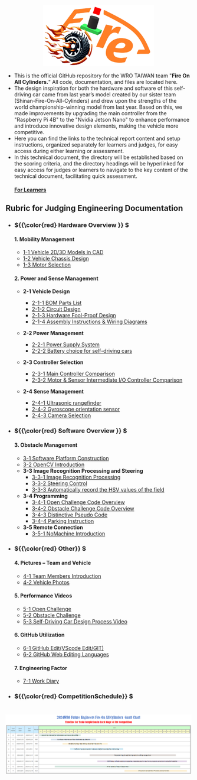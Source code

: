 <div align="center"><img src="./other/img/logo.png" width="300" alt=" logo"></div> 

- This is the official GitHub repository for the WRO TAIWAN team "__Fire On All Cylinders.__" All code, documentation, and files are located here.
- The design inspiration for both the hardware and software of this self-driving car came from last year’s model created by our sister team (Shinan-Fire-On-All-Cylinders) and drew upon the strengths of the world championship-winning model from last year. Based on this, we made improvements by upgrading the main controller from the "Raspberry Pi 4B" to the "Nvidia Jetson Nano" to enhance performance and introduce innovative design elements, making the vehicle more competitive.
- Here you can find the links to the technical report content and setup instructions, organized separately for learners and judges, for easy access during either learning or assessment. 
- In this technical document, the directory will be established based on the scoring criteria, and the directory headings will be hyperlinked for easy access for judges or learners to navigate to the key content of the technical document, facilitating quick assessment.  
    #### [For Learners](learners_contents.md)
## Rubric for Judging Engineering Documentation 
- ###  ${{\color{red} Hardware Overview }} $ 
  #### 1. Mobility Management
    * [1-1 Vehicle 2D/3D Models in CAD ](models/Vehicle_2D_3D/README.md)
    * [1-2 Vehicle Chassis Design ](schemes/Vehicle_Chassis_Design/README.md)
    * [1-3 Motor Selection ](schemes/Motor/README.md)

    
  #### 2. Power and Sense Management
    - __2-1 Vehicle Design__
      - [2-1-1 BOM Parts List ](schemes/Parts_List/README.md)
      - [2-1-2 Circuit Design ](models/Circuit_Design/README.md)
      - [2-1-3 Hardware Fool-Proof Design ](schemes/Fool-Proof-Design/README.md) 
      - [2-1-4 Assembly Instructions & Wiring Diagrams ](schemes/Assembly_Instructions/README.md)    
      
    - __2-2 Power Management__
      - [2-2-1 Power Supply System ](schemes/Power_Supply_System/README.md) 
      - [2-2-2 Battery choice for self-driving cars ](schemes/Battery/README.md)  
   
    - __2-3 Controller Selection__
      - [2-3-1 Main Controller Comparison ](schemes/Main_Controller_Choosing/README.md)
      - [2-3-2 Motor & Sensor Intermediate I/O Controller Comparison ](schemes/Motor_Sensor_Controller_Choosing/README.md)
    - __2-4 Sense Management__
      - [2-4-1 Ultrasonic rangefinder ](schemes/HC-SR04/README.md)
      - [2-4-2 Gyroscope orientation sensor ](schemes/BNO055/README.md)
      - [2-4-3 Camera Selection ](schemes/Camera/README.md)
  
- ### ${{\color{red} Software Overview }} $ 
  #### 3. Obstacle Management
    - [3-1 Software Platform Construction ](src/System_Platform_Software/README.md)
    - [3-2 OpenCV Introduction ](src/OpenCV/README.md)
    - __3-3 Image Recognition Processing and Steering__
      - [3-3-1 Image Recognition Processing ](src/Image_Recognition_Processing/README.md)  
      - [3-3-2 Steering Control ](src/Steering_Control/README.md) 
      - [3-3-3 Automatically record the HSV values of the field ](src/Automatically_record_HSV/README.md)
    - __3-4 Programming__
      - [3-4-1 Open Challenge Code Overview ](src/Programming/Open_Challenge/README.md)
      - [3-4-2 Obstacle Challenge Code Overview ](src/Programming/Obstacle_Challenge/README.md)
      - [3-4-3 Distinctive Pseudo Code ](src/Distinctive_Pseudo_Code/README.md)
      - [3-4-4 Parking Instruction ](src/parking/README.md)
    - __3-5 Remote Connection__
      - [3-5-1 NoMachine Introduction ](other/NoMachine/README.md)
- ### ${{\color{red} Other}} $
  #### 4. Pictures – Team and Vehicle
    - [4-1 Team Members Introduction ](t-photos/README.md)
    - [4-2 Vehicle Photos ](v-photos/README.md)  
  #### 5. Performance Videos
    - [5-1 Open Challenge ](video/Open_Challenge/video.md)
    - [5-2 Obstacle Challenge ](video/Obstacle_Challenge/video.md)
    - [5-3 Self-Driving Car Design Process Video](video/Design_Process_Video/video.md)
  #### 6. GitHub Utilization
    - [6-1 GitHub Edit(VScode Edit/GIT) ](src/GitHub_Edit/README.md)
    - [6-2 GitHub Web Editing Languages ](src/GitHub_Languages/README.md)  
  #### 7. Engineering Factor  
    - [7-1 Work Diary](other/work_diary/README.md)
- ### ${{\color{red} CompetitionSchedule}} $  
# <div align="center">![Competition Schedule Gantt](./other/img/gantt.png)</div> 


